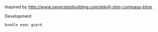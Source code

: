 Inspired by http://www.neverstopbuilding.com/jekyll-slim-compass-blog.

Development

`bundle exec guard`
